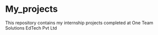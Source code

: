 # My_projects
This repository contains my internship projects completed at One Team Solutions EdTech Pvt Ltd 
